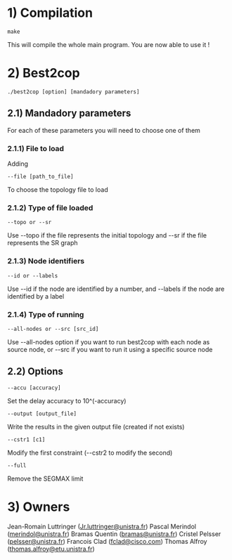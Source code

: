 # 1) Compilation

```
make
```

This will compile the whole main program. You are now able to use it !


# 2) Best2cop

```
./best2cop [option] [mandadory parameters]
```

## 2.1) Mandadory parameters

For each of these parameters you will need to choose one of them

### 2.1.1) File to load

Adding 

```
--file [path_to_file]
```

To choose the topology file to load

### 2.1.2) Type of file loaded

```
--topo or --sr
```

Use --topo if the file represents the initial topology and --sr if the file represents the SR graph

### 2.1.3) Node identifiers

```
--id or --labels
```

Use --id if the node are identified by a number, and --labels if the node are identified by a label

### 2.1.4) Type of running

```
--all-nodes or --src [src_id]
```

Use --all-nodes option if you want to run best2cop with each node as source node, or --src if you want to run it using a specific source node

## 2.2) Options

```
--accu [accuracy]
```

Set the delay accuracy to 10^(-accuracy)

```
--output [output_file]
```

Write the results in the given output file (created if not exists)

```
--cstr1 [c1]
```

Modify the first constraint (--cstr2 to modify the second)

```
--full
```

Remove the SEGMAX limit

# 3) Owners


Jean-Romain Luttringer (Jr.luttringer@unistra.fr)
Pascal Merindol (merindol@unistra.fr)
Bramas Quentin (bramas@unistra.fr)
Cristel Pelsser (pelsser@unistra.fr)
Francois Clad (fclad@cisco.com)
Thomas Alfroy (thomas.alfroy@etu.unistra.fr)